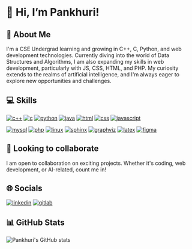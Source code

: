 # 🌸 Hi, I’m Pankhuri!


## 🚀 About Me
I'm a CSE Undergrad learning and growing in C++, C, Python, and web development technologies. Currently diving into the world of Data Structures and Algorithms, I am also expanding my skills in web development, particularly with JS, CSS, HTML, and PHP. My curiosity extends to the realms of artificial intelligence, and I'm always eager to explore new opportunities and challenges.


## 💻 Skills
[![c++](https://img.shields.io/badge/C++-00599C?style=for-the-badge&logo=c%2B%2B&logoColor=white)](#)
[![c](https://img.shields.io/badge/C-00599C?style=for-the-badge&logo=c&logoColor=white)](#)
[![python](https://img.shields.io/badge/Python-3776AB?style=for-the-badge&logo=python&logoColor=white)](#)
[![java](https://img.shields.io/badge/Java-007396?style=for-the-badge&logo=java&logoColor=white)](#)
[![html](https://img.shields.io/badge/HTML-E34F26?style=for-the-badge&logo=html5&logoColor=white)](#)
[![css](https://img.shields.io/badge/CSS-1572B6?style=for-the-badge&logo=css3&logoColor=white)](#)
[![javascript](https://img.shields.io/badge/JavaScript-F7DF1E?style=for-the-badge&logo=javascript&logoColor=black)](#)


[![mysql](https://img.shields.io/badge/MySQL-4479A1?style=for-the-badge&logo=mysql&logoColor=white)](#)
[![php](https://img.shields.io/badge/PHP-777BB4?style=for-the-badge&logo=php&logoColor=white)](#)
[![linux](https://img.shields.io/badge/Linux-FCC624?style=for-the-badge&logo=linux&logoColor=black)](#)
[![sphinx](https://img.shields.io/badge/Sphinx-4B8BBE?style=for-the-badge&logo=sphinx&logoColor=white)](#)
[![graphviz](https://img.shields.io/badge/Graphviz-2C2D72?style=for-the-badge&logo=graphviz&logoColor=white)](#)
[![latex](https://img.shields.io/badge/LaTeX-008080?style=for-the-badge&logo=latex&logoColor=white)](#)
[![figma](https://img.shields.io/badge/Figma-F24E1E?style=for-the-badge&logo=figma&logoColor=white)](#)



## 🌱 Looking to collaborate 
I am open to collaboration on exciting projects. Whether it's coding, web development, or AI-related, count me in!


## 🌐 Socials
[![linkedin](https://img.shields.io/badge/linkedin-0A66C2?style=for-the-badge&logo=linkedin&logoColor=white)](https://www.linkedin.com/in/pankhuri-asthana)
[![gitlab](https://img.shields.io/badge/GitLab-292961?style=for-the-badge&logo=gitlab&logoColor=white)](https://gitlab.com/pankhuri_92)




## 📊 GitHub Stats
![Pankhuri's GitHub stats](https://github-readme-stats.vercel.app/api?username=pankhuri92&theme=catppuccin_latte&show_icons=true)
<!--- [![Top Langs](https://github-readme-stats.vercel.app/api/top-langs/?username=pankhuri92&layout=donut)](https://github.com/pankhuri92/github-readme-stats)
![Top Langs](https://github-readme-stats.vercel.app/api/top-langs/?username=pankhuri92&layout=compact)
--->







<!--- [![portfolio](https://img.shields.io/badge/my_portfolio-000?style=for-the-badge&logo=ko-fi&logoColor=white)](https://katherineoelsner.com/) --->




<!---
pankhuri92/pankhuri92 is a ✨ special ✨ repository because its `README.md` (this file) appears on your GitHub profile.
You can click the Preview link to take a look at your changes.
--->
